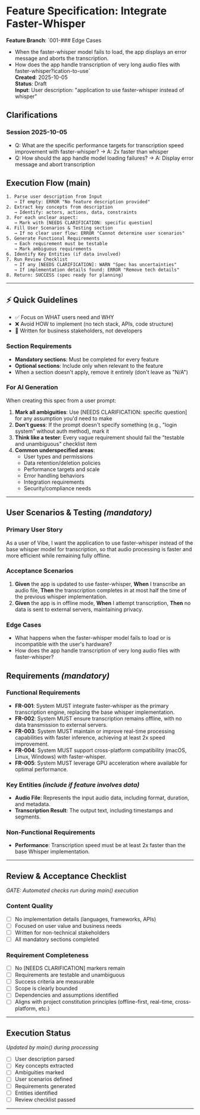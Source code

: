 # Feature Specification: Integrate Faster-Whisper

**Feature Branch**: `001-### Edge Cases

-   When the faster-whisper model fails to load, the app displays an error message and aborts the transcription.
-   How does the app handle transcription of very long audio files with faster-whisper?ication-to-use`  
    **Created**: 2025-10-05  
    **Status**: Draft  
    **Input**: User description: "application to use faster-whisper instead of whisper"

## Clarifications

### Session 2025-10-05

-   Q: What are the specific performance targets for transcription speed improvement with faster-whisper? → A: 2x faster than whisper
-   Q: How should the app handle model loading failures? → A: Display error message and abort transcription

## Execution Flow (main)

```
1. Parse user description from Input
   → If empty: ERROR "No feature description provided"
2. Extract key concepts from description
   → Identify: actors, actions, data, constraints
3. For each unclear aspect:
   → Mark with [NEEDS CLARIFICATION: specific question]
4. Fill User Scenarios & Testing section
   → If no clear user flow: ERROR "Cannot determine user scenarios"
5. Generate Functional Requirements
   → Each requirement must be testable
   → Mark ambiguous requirements
6. Identify Key Entities (if data involved)
7. Run Review Checklist
   → If any [NEEDS CLARIFICATION]: WARN "Spec has uncertainties"
   → If implementation details found: ERROR "Remove tech details"
8. Return: SUCCESS (spec ready for planning)
```

---

## ⚡ Quick Guidelines

-   ✅ Focus on WHAT users need and WHY
-   ❌ Avoid HOW to implement (no tech stack, APIs, code structure)
-   👥 Written for business stakeholders, not developers

### Section Requirements

-   **Mandatory sections**: Must be completed for every feature
-   **Optional sections**: Include only when relevant to the feature
-   When a section doesn't apply, remove it entirely (don't leave as "N/A")

### For AI Generation

When creating this spec from a user prompt:

1. **Mark all ambiguities**: Use [NEEDS CLARIFICATION: specific question] for any assumption you'd need to make
2. **Don't guess**: If the prompt doesn't specify something (e.g., "login system" without auth method), mark it
3. **Think like a tester**: Every vague requirement should fail the "testable and unambiguous" checklist item
4. **Common underspecified areas**:
    - User types and permissions
    - Data retention/deletion policies
    - Performance targets and scale
    - Error handling behaviors
    - Integration requirements
    - Security/compliance needs

---

## User Scenarios & Testing _(mandatory)_

### Primary User Story

As a user of Vibe, I want the application to use faster-whisper instead of the base whisper model for transcription, so that audio processing is faster and more efficient while remaining fully offline.

### Acceptance Scenarios

1. **Given** the app is updated to use faster-whisper, **When** I transcribe an audio file, **Then** the transcription completes in at most half the time of the previous whisper implementation.
2. **Given** the app is in offline mode, **When** I attempt transcription, **Then** no data is sent to external servers, maintaining privacy.

### Edge Cases

-   What happens when the faster-whisper model fails to load or is incompatible with the user's hardware?
-   How does the app handle transcription of very long audio files with faster-whisper?

## Requirements _(mandatory)_

### Functional Requirements

-   **FR-001**: System MUST integrate faster-whisper as the primary transcription engine, replacing the base whisper implementation.
-   **FR-002**: System MUST ensure transcription remains offline, with no data transmission to external servers.
-   **FR-003**: System MUST maintain or improve real-time processing capabilities with faster inference, achieving at least 2x speed improvement.
-   **FR-004**: System MUST support cross-platform compatibility (macOS, Linux, Windows) with faster-whisper.
-   **FR-005**: System MUST leverage GPU acceleration where available for optimal performance.

### Key Entities _(include if feature involves data)_

-   **Audio File**: Represents the input audio data, including format, duration, and metadata.
-   **Transcription Result**: The output text, including timestamps and segments.

### Non-Functional Requirements

-   **Performance**: Transcription speed must be at least 2x faster than the base Whisper implementation.

---

## Review & Acceptance Checklist

_GATE: Automated checks run during main() execution_

### Content Quality

-   [ ] No implementation details (languages, frameworks, APIs)
-   [ ] Focused on user value and business needs
-   [ ] Written for non-technical stakeholders
-   [ ] All mandatory sections completed

### Requirement Completeness

-   [ ] No [NEEDS CLARIFICATION] markers remain
-   [ ] Requirements are testable and unambiguous
-   [ ] Success criteria are measurable
-   [ ] Scope is clearly bounded
-   [ ] Dependencies and assumptions identified
-   [ ] Aligns with project constitution principles (offline-first, real-time, cross-platform, etc.)

---

## Execution Status

_Updated by main() during processing_

-   [ ] User description parsed
-   [ ] Key concepts extracted
-   [ ] Ambiguities marked
-   [ ] User scenarios defined
-   [ ] Requirements generated
-   [ ] Entities identified
-   [ ] Review checklist passed

---

